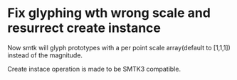 # Fix glyphing wth wrong scale and resurrect create instance

Now smtk will glyph prototypes with a per point scale array(default to [1,1,1])
instead of the magnitude.

Create instace operation is made to be SMTK3 compatible.
